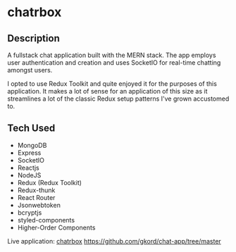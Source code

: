 # chatrbox

## Description

A fullstack chat application built with the MERN stack. The app employs user authentication and creation and uses SocketIO for real-time chatting amongst users.

I opted to use Redux Toolkit and quite enjoyed it for the purposes of this application. It makes a lot of sense for an application of this size as it streamlines a lot of the classic Redux setup patterns I've grown accustomed to.

## Tech Used

- MongoDB
- Express
- SocketIO
- Reactjs
- NodeJS
- Redux (Redux Toolkit)
- Redux-thunk
- React Router
- Jsonwebtoken
- bcryptjs
- styled-components
- Higher-Order Components

Live application: [chatrbox](https://chatrbox-app.herokuapp.com/)
https://github.com/gkord/chat-app/tree/master
